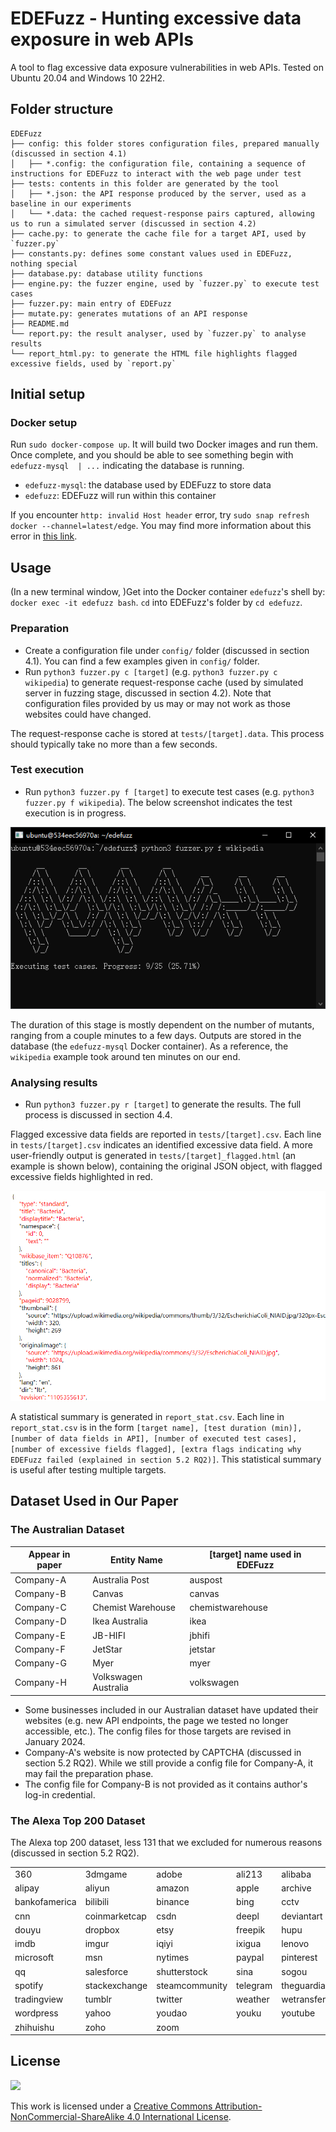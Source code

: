 # EDEFuzz - Hunting excessive data exposure in web APIs

A tool to flag excessive data exposure vulnerabilities in web APIs. Tested on Ubuntu 20.04 and Windows 10 22H2.

## Folder structure

```
EDEFuzz
├── config: this folder stores configuration files, prepared manually (discussed in section 4.1)
│   ├── *.config: the configuration file, containing a sequence of instructions for EDEFuzz to interact with the web page under test
├── tests: contents in this folder are generated by the tool
│   ├── *.json: the API response produced by the server, used as a baseline in our experiments
│   └── *.data: the cached request-response pairs captured, allowing us to run a simulated server (discussed in section 4.2)
├── cache.py: to generate the cache file for a target API, used by `fuzzer.py`
├── constants.py: defines some constant values used in EDEFuzz, nothing special
├── database.py: database utility functions
├── engine.py: the fuzzer engine, used by `fuzzer.py` to execute test cases
├── fuzzer.py: main entry of EDEFuzz
├── mutate.py: generates mutations of an API response
├── README.md
└── report.py: the result analyser, used by `fuzzer.py` to analyse results
└── report_html.py: to generate the HTML file highlights flagged excessive fields, used by `report.py`
```


## Initial setup

### Docker setup

Run `sudo docker-compose up`. It will build two Docker images and run them. Once complete, and you should be able to see something begin with `edefuzz-mysql  | ...` indicating the database is running. 

- `edefuzz-mysql`: the database used by EDEFuzz to store data
- `edefuzz`: EDEFuzz will run within this container

If you encounter `http: invalid Host header` error, try `sudo snap refresh docker --channel=latest/edge`. You may find more information about this error in [this link](https://stackoverflow.com/a/77396079/4361701).


## Usage

(In a new terminal window, )Get into the Docker container `edefuzz`'s shell by: `docker exec -it edefuzz bash`. `cd` into EDEFuzz's folder by `cd edefuzz`.

### Preparation

- Create a configuration file under `config/` folder (discussed in section 4.1). You can find a few examples given in `config/` folder. 
- Run `python3 fuzzer.py c [target]` (e.g. `python3 fuzzer.py c wikipedia`) to generate request-response cache (used by simulated server in fuzzing stage, discussed in section 4.2). Note that configuration files provided by us may or may not work as those websites could have changed.

The request-response cache is stored at `tests/[target].data`. This process should typically take no more than a few seconds.

### Test execution

- Run `python3 fuzzer.py f [target]` to execute test cases (e.g. `python3 fuzzer.py f wikipedia`). The below screenshot indicates the test execution is in progress. 

![Test execution](./docs/execution.jpg)

The duration of this stage is mostly dependent on the number of mutants, ranging from a couple minutes to a few days. Outputs are stored in the database (the `edefuzz-mysql` Docker container). As a reference, the `wikipedia` example took around ten minutes on our end. 

### Analysing results

- Run `python3 fuzzer.py r [target]` to generate the results. The full process is discussed in section 4.4. 

Flagged excessive data fields are reported in `tests/[target].csv`. Each line in `tests/[target].csv` indicates an identified excessive data field. A more user-friendly output is generated in `tests/[target]_flagged.html` (an example is shown below), containing the original JSON object, with flagged excessive fields highlighted in red. 

![Flagged results](./docs/flagged.jpg)

A statistical summary is generated in `report_stat.csv`. Each line in `report_stat.csv` is in the form `[target name], [test duration (min)], [number of data fields in API], [number of executed test cases], [number of excessive fields flagged], [extra flags indicating why EDEFuzz failed (explained in section 5.2 RQ2)]`. This statistical summary is useful after testing multiple targets. 

## Dataset Used in Our Paper

### The Australian Dataset

| Appear in paper | Entity Name | [target] name used in EDEFuzz |
|---|---|---|
| Company-A | Australia Post | auspost |
| Company-B | Canvas | canvas |
| Company-C | Chemist Warehouse | chemistwarehouse |
| Company-D | Ikea Australia | ikea |
| Company-E | JB-HIFI | jbhifi |
| Company-F | JetStar | jetstar |
| Company-G | Myer | myer |
| Company-H | Volkswagen Australia | volkswagen |

* Some businesses included in our Australian dataset have updated their websites (e.g. new API endpoints, the page we tested no longer accessible, etc.). The config files for those targets are revised in January 2024.
* Company-A's website is now protected by CAPTCHA (discussed in section 5.2 RQ2). While we still provide a config file for Company-A, it may fail the preparation phase.
* The config file for Company-B is not provided as it contains author's log-in credential.

### The Alexa Top 200 Dataset

The Alexa top 200 dataset, less 131 that we excluded for numerous reasons (discussed in section 5.2 RQ2).

|  |  |  |  |  |  |
|---|---|---|---|---|---|
| 360 | 3dmgame | adobe | ali213 | alibaba | aliexpress |
| alipay | aliyun | amazon | apple | archive | baidu |
| bankofamerica | bilibili | binance | bing | cctv | chess |
| cnn | coinmarketcap | csdn | deepl | deviantart | douban |
| douyu | dropbox | etsy | freepik | hupu | ilive |
| imdb | imgur | iqiyi | ixigua | lenovo | linkedin |
| microsoft | msn | nytimes | paypal | pinterest | primevideo |
| qq | salesforce | shutterstock | sina | sogou | sohu |
| spotify | stackexchange | steamcommunity | telegram | theguardian | tiktok |
| tradingview | tumblr | twitter | weather | wetransfer | wikipedia |
| wordpress | yahoo | youdao | youku | youtube | zhihu |
| zhihuishu | zoho | zoom |


## License

![](https://i.creativecommons.org/l/by-nc-sa/4.0/88x31.png)

This work is licensed under a [Creative Commons Attribution-NonCommercial-ShareAlike 4.0 International License](http://creativecommons.org/licenses/by-nc-sa/4.0/).
